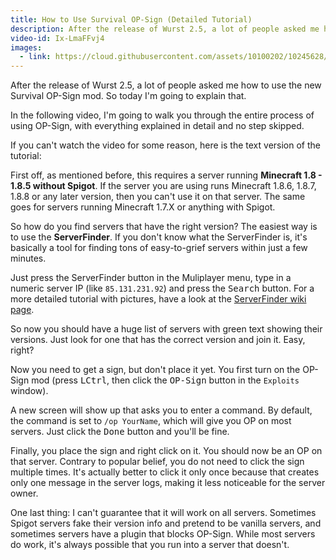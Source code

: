 ```yaml
---
title: How to Use Survival OP-Sign (Detailed Tutorial)
description: After the release of Wurst 2.5, a lot of people asked me how to use the new Survival OP-Sign mod. So today I'm going to explain that.
video-id: Ix-LmaFFvj4
images:
  - link: https://cloud.githubusercontent.com/assets/10100202/10245628/887a70f6-6909-11e5-8678-3e95936d71a1.jpg
---
```

After the release of Wurst 2.5, a lot of people asked me how to use the new Survival OP-Sign mod. So today I'm going to explain that.

In the following video, I'm going to walk you through the entire process of using OP-Sign, with everything explained in detail and no step skipped.

<!--read more-->

If you can't watch the video for some reason, here is the text version of the tutorial:

First off, as mentioned before, this requires a server running **Minecraft 1.8 - 1.8.5 without Spigot**. If the server you are using runs Minecraft 1.8.6, 1.8.7, 1.8.8 or any later version, then you can't use it on that server. The same goes for servers running Minecraft 1.7.X or anything with Spigot.

So how do you find servers that have the right version? The easiest way is to use the **ServerFinder**. If you don't know what the ServerFinder is, it's basically a tool for finding tons of easy-to-grief servers within just a few minutes.

Just press the ServerFinder button in the Muliplayer menu, type in a numeric server IP (like `85.131.231.92`) and press the <kbd>Search</kbd> button. For a more detailed tutorial with pictures, have a look at the [ServerFinder wiki page](/wiki/Special_Features/Server_Finder/).

So now you should have a huge list of servers with green text showing their versions. Just look for one that has the correct version and join it. Easy, right?

Now you need to get a sign, but don't place it yet. You first turn on the OP-Sign mod (press <kbd>LCtrl</kbd>, then click the <kbd>OP-Sign</kbd> button in the `Exploits` window).

A new screen will show up that asks you to enter a command. By default, the command is set to `/op YourName`, which will give you OP on most servers. Just click the <kbd>Done</kbd> button and you'll be fine.

Finally, you place the sign and right click on it. You should now be an OP on that server. Contrary to popular belief, you do not need to click the sign multiple times. It's actually better to click it only once because that creates only one message in the server logs, making it less noticeable for the server owner.

One last thing: I can't guarantee that it will work on all servers. Sometimes Spigot servers fake their version info and pretend to be vanilla servers, and sometimes servers have a plugin that blocks OP-Sign. While most servers do work, it's always possible that you run into a server that doesn't.
